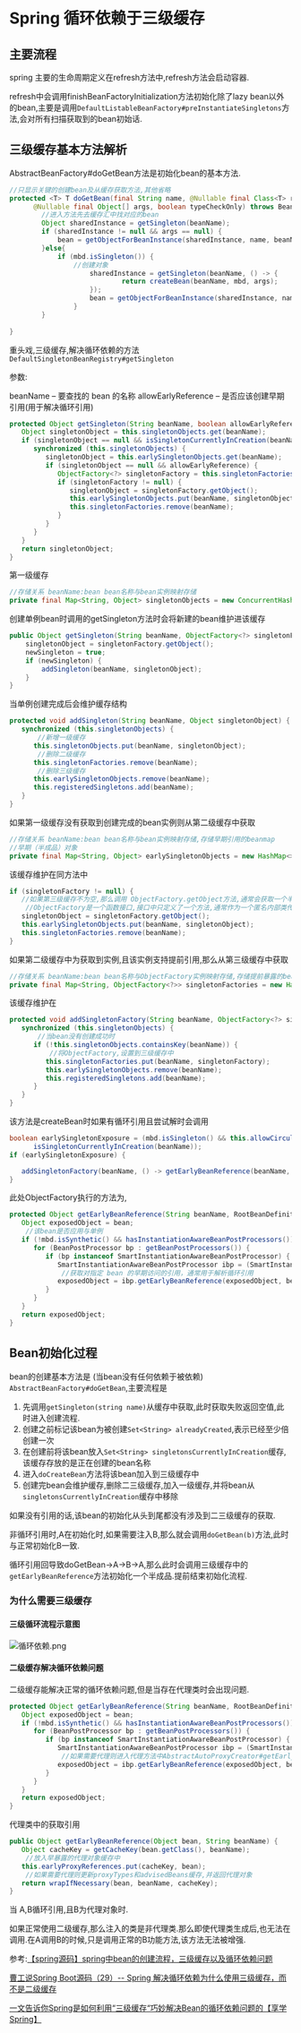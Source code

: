 # Spring 循环依赖于三级缓存

## 主要流程

spring 主要的生命周期定义在refresh方法中,refresh方法会启动容器.

refresh中会调用finishBeanFactoryInitialization方法初始化除了lazy bean以外的bean,主要是调用`DefaultListableBeanFactory#preInstantiateSingletons`方法,会对所有扫描获取到的bean初始话.

## 三级缓存基本方法解析

AbstractBeanFactory#doGetBean方法是初始化bean的基本方法.

```java
//只显示关键的创建bean及从缓存获取方法,其他省略
protected <T> T doGetBean(final String name, @Nullable final Class<T> requiredType,
      @Nullable final Object[] args, boolean typeCheckOnly) throws BeansException {
      	//进入方法先去缓存汇中找对应的bean
      	Object sharedInstance = getSingleton(beanName);
		if (sharedInstance != null && args == null) {
			bean = getObjectForBeanInstance(sharedInstance, name, beanName, null);
		}else{
            if (mbd.isSingleton()) {
                //创建对象
					sharedInstance = getSingleton(beanName, () -> {
							return createBean(beanName, mbd, args);
					});
					bean = getObjectForBeanInstance(sharedInstance, name, beanName, mbd);
				}
        } 
      
}
```

重头戏,三级缓存,解决循环依赖的方法 `DefaultSingletonBeanRegistry#getSingleton`

参数:

beanName – 要查找的 bean 的名称
allowEarlyReference – 是否应该创建早期引用(用于解决循环引用)

```java
protected Object getSingleton(String beanName, boolean allowEarlyReference) {
   Object singletonObject = this.singletonObjects.get(beanName);
   if (singletonObject == null && isSingletonCurrentlyInCreation(beanName)) {
      synchronized (this.singletonObjects) {
         singletonObject = this.earlySingletonObjects.get(beanName);
         if (singletonObject == null && allowEarlyReference) {
            ObjectFactory<?> singletonFactory = this.singletonFactories.get(beanName);
            if (singletonFactory != null) {
               singletonObject = singletonFactory.getObject();
               this.earlySingletonObjects.put(beanName, singletonObject);
               this.singletonFactories.remove(beanName);
            }
         }
      }
   }
   return singletonObject;
}
```

第一级缓存

```java
//存储关系 beanName:bean bean名称与bean实例映射存储
private final Map<String, Object> singletonObjects = new ConcurrentHashMap<>(256);
```

创建单例bean时调用的getSingleton方法时会将新建的bean维护进该缓存

```java
public Object getSingleton(String beanName, ObjectFactory<?> singletonFactory){
    singletonObject = singletonFactory.getObject();
	newSingleton = true;
    if (newSingleton) {
		addSingleton(beanName, singletonObject);
	}
}
```

当单例创建完成后会维护缓存结构

```java
protected void addSingleton(String beanName, Object singletonObject) {
   synchronized (this.singletonObjects) {
       //新增一级缓存
      this.singletonObjects.put(beanName, singletonObject);
       //删除二级缓存
      this.singletonFactories.remove(beanName);
       //删除三级缓存
      this.earlySingletonObjects.remove(beanName);
      this.registeredSingletons.add(beanName);
   }
}
```



如果第一级缓存没有获取到创建完成的bean实例则从第二级缓存中获取

```java
//存储关系 beanName:bean bean名称与bean实例映射存储,存储早期引用的beanmap 
//早期（半成品）对象
private final Map<String, Object> earlySingletonObjects = new HashMap<>(16);
```

该缓存维护在同方法中

```java
if (singletonFactory != null) {
   //如果第三级缓存不为空,那么调用 ObjectFactory.getObject方法,通常会获取一个半成品
    //ObjectFactory是一个函数接口,接口中只定义了一个方法,通常作为一个匿名内部类传参,调用getObject时是回调该方法,此处执行的是getEarlyBeanReference方法
   singletonObject = singletonFactory.getObject();
   this.earlySingletonObjects.put(beanName, singletonObject);
   this.singletonFactories.remove(beanName);
}
```

如果第二级缓存中为获取到实例,且该实例支持提前引用,那么从第三级缓存中获取

```java
//存储关系 beanName:bean bean名称与ObjectFactory实例映射存储,存储提前暴露的beanmap
private final Map<String, ObjectFactory<?>> singletonFactories = new HashMap<>(16);
```

该缓存维护在

```java
protected void addSingletonFactory(String beanName, ObjectFactory<?> singletonFactory) {
   synchronized (this.singletonObjects) {
       //当bean没有创建成功时
      if (!this.singletonObjects.containsKey(beanName)) {
          //将ObjectFactory,设置到三级缓存中
         this.singletonFactories.put(beanName, singletonFactory);
         this.earlySingletonObjects.remove(beanName);
         this.registeredSingletons.add(beanName);
      }
   }
}
```

该方法是createBean时如果有循环引用且尝试解时会调用

```java
boolean earlySingletonExposure = (mbd.isSingleton() && this.allowCircularReferences &&
      isSingletonCurrentlyInCreation(beanName));
if (earlySingletonExposure) {

   addSingletonFactory(beanName, () -> getEarlyBeanReference(beanName, mbd, bean));
}
```

此处ObjectFactory执行的方法为,

```java
protected Object getEarlyBeanReference(String beanName, RootBeanDefinition mbd, Object bean) {
   Object exposedObject = bean;
    //该bean是否应用与单例
   if (!mbd.isSynthetic() && hasInstantiationAwareBeanPostProcessors()) {
      for (BeanPostProcessor bp : getBeanPostProcessors()) {
         if (bp instanceof SmartInstantiationAwareBeanPostProcessor) {
            SmartInstantiationAwareBeanPostProcessor ibp = (SmartInstantiationAwareBeanPostProcessor) bp;
             //获取对指定 bean 的早期访问的引用，通常用于解析循环引用
            exposedObject = ibp.getEarlyBeanReference(exposedObject, beanName);
         }
      }
   }
   return exposedObject;
}
```

## Bean初始化过程

bean的创建基本方法是 (当bean没有任何依赖于被依赖)
`AbstractBeanFactory#doGetBean`,主要流程是

1. 先调用`getSingleton(string name)`从缓存中获取,此时获取失败返回空值,此时进入创建流程.
2. 创建之前标记该bean为被创建`Set<String> alreadyCreated`,表示已经至少倍创建一次
3. 在创建前将该bean放入`Set<String> singletonsCurrentlyInCreation`缓存,该缓存存放的是正在创建的bean名称
4. 进入`doCreateBean`方法将该bean加入到三级缓存中
5. 创建完bean会维护缓存,删除二三级缓存,加入一级缓存,并将bean从`singletonsCurrentlyInCreation`缓存中移除

如果没有引用的话,该bean的初始化从头到尾都没有涉及到二三级缓存的获取.

非循环引用时,A在初始化时,如果需要注入B,那么就会调用`doGetBean(b)`方法,此时与正常初始化B一致.

循环引用回导致doGetBean->A->B->A,那么此时会调用三级缓存中的`getEarlyBeanReference`方法初始化一个半成品.提前结束初始化流程.

### 为什么需要三级缓存

#### 三级循环流程示意图

![循环依赖.png](https://p1-juejin.byteimg.com/tos-cn-i-k3u1fbpfcp/271af8606b794d5f9bcd04a227459925~tplv-k3u1fbpfcp-zoom-in-crop-mark:1304:0:0:0.awebp)



#### 二级缓存解决循环依赖问题

二级缓存能解决正常的循环依赖问题,但是当存在代理类时会出现问题.

```java
protected Object getEarlyBeanReference(String beanName, RootBeanDefinition mbd, Object bean) {
   Object exposedObject = bean;
   if (!mbd.isSynthetic() && hasInstantiationAwareBeanPostProcessors()) {
      for (BeanPostProcessor bp : getBeanPostProcessors()) {
         if (bp instanceof SmartInstantiationAwareBeanPostProcessor) {
            SmartInstantiationAwareBeanPostProcessor ibp = (SmartInstantiationAwareBeanPostProcessor) bp;
             //如果需要代理则进入代理方法中AbstractAutoProxyCreator#getEarlyBeanReference
            exposedObject = ibp.getEarlyBeanReference(exposedObject, beanName);
         }
      }
   }
   return exposedObject;
}
```

代理类中的获取引用

```java
public Object getEarlyBeanReference(Object bean, String beanName) {
   Object cacheKey = getCacheKey(bean.getClass(), beanName);
    //放入早暴露的代理对象缓存中
   this.earlyProxyReferences.put(cacheKey, bean);
    //如果需要代理则更新proxyTypes和advisedBeans缓存,并返回代理对象
   return wrapIfNecessary(bean, beanName, cacheKey);
}
```

当 A,B循环引用,且B为代理对象时.

如果正常使用二级缓存,那么注入的类是非代理类.那么即使代理类生成后,也无法在调用.在A调用B的时候,只是调用正常的B功能方法,该方法无法被增强.







参考:[【spring源码】spring中bean的创建流程，三级缓存以及循环依赖问题](https://juejin.cn/post/6969034239199150087)

[曹工说Spring Boot源码（29）-- Spring 解决循环依赖为什么使用三级缓存，而不是二级缓存 ](https://www.cnblogs.com/grey-wolf/p/13034371.html)

[一文告诉你Spring是如何利用“三级缓存“巧妙解决Bean的循环依赖问题的【享学Spring】](https://blog.csdn.net/f641385712/article/details/92801300)